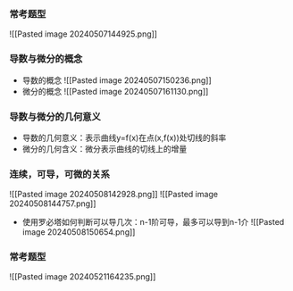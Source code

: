 ### 常考题型
![[Pasted image 20240507144925.png]]
### 导数与微分的概念
+ 导数的概念
![[Pasted image 20240507150236.png]]
+ 微分的概念
![[Pasted image 20240507161130.png]]
### 导数与微分的几何意义
+ 导数的几何意义：表示曲线y=f(x)在点(x,f(x))处切线的斜率
+ 微分的几何含义：微分表示曲线的切线上的增量
### 连续，可导，可微的关系
![[Pasted image 20240508142928.png]]
![[Pasted image 20240508144757.png]]
+ 使用罗必塔如何判断可以导几次：n-1阶可导，最多可以导到n-1介
![[Pasted image 20240508150654.png]]
### 常考题型
![[Pasted image 20240521164235.png]]
